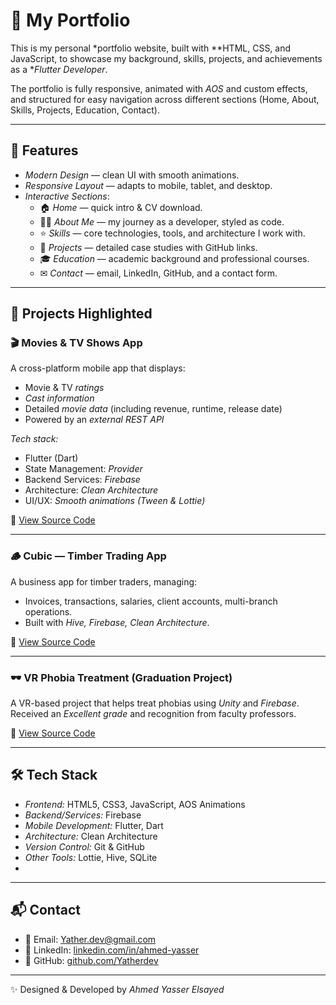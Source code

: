 # 🌟 My Portfolio 

This is my personal *portfolio website, built with **HTML, CSS, and JavaScript, to showcase my background, skills, projects, and achievements as a **Flutter Developer*.

The portfolio is fully responsive, animated with *AOS* and custom effects, and structured for easy navigation across different sections (Home, About, Skills, Projects, Education, Contact).

---

## 🚀 Features

- *Modern Design* — clean UI with smooth animations.  
- *Responsive Layout* — adapts to mobile, tablet, and desktop.  
- *Interactive Sections*:
  - 🏠 *Home* — quick intro & CV download.  
  - 👨‍💻 *About Me* — my journey as a developer, styled as code.  
  - ⭐ *Skills* — core technologies, tools, and architecture I work with.  
  - 📂 *Projects* — detailed case studies with GitHub links.  
  - 🎓 *Education* — academic background and professional courses.  
  - ✉ *Contact* — email, LinkedIn, GitHub, and a contact form.  

---

## 📂 Projects Highlighted

### 🎬 Movies & TV Shows App
A cross-platform mobile app that displays:
- Movie & TV *ratings*
- *Cast information*
- Detailed *movie data* (including revenue, runtime, release date)
- Powered by an *external REST API*

*Tech stack:*  
- Flutter (Dart)  
- State Management: *Provider*  
- Backend Services: *Firebase*  
- Architecture: *Clean Architecture*  
- UI/UX: *Smooth animations (Tween & Lottie)*  

🔗 [View Source Code](https://github.com/Yatherdev/DEPI)  

---

### 🪵 Cubic — Timber Trading App
A business app for timber traders, managing:
- Invoices, transactions, salaries, client accounts, multi-branch operations.  
- Built with *Hive, Firebase, Clean Architecture*.  

🔗 [View Source Code](https://github.com/Yatherdev/WTC)  

---

### 🕶 VR Phobia Treatment (Graduation Project)
A VR-based project that helps treat phobias using *Unity* and *Firebase*.  
Received an *Excellent grade* and recognition from faculty professors.  

🔗 [View Source Code](https://github.com/Yatherdev/Anti-phobia)  

---

## 🛠 Tech Stack

- *Frontend:* HTML5, CSS3, JavaScript, AOS Animations  
- *Backend/Services:* Firebase  
- *Mobile Development:* Flutter, Dart  
- *Architecture:* Clean Architecture  
- *Version Control:* Git & GitHub  
- *Other Tools:* Lottie, Hive, SQLite
- 
---

## 📬 Contact

- 📧 Email: [Yather.dev@gmail.com](mailto:Yather.dev@gmail.com)  
- 💼 LinkedIn: [linkedin.com/in/ahmed-yasser](https://www.linkedin.com/in/ahmed-yasser)  
- 🐙 GitHub: [github.com/Yatherdev](https://github.com/Yatherdev)  

---

✨ Designed & Developed by *Ahmed Yasser Elsayed*



